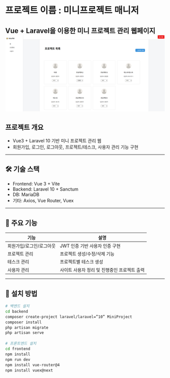 # 프로젝트 이름 : 미니프로젝트 매니저

Vue + Laravel을 이용한 미니 프로젝트 관리 웹페이지
![alt text](image.png)
---

## 프로젝트 개요

- Vue3 + Laravel 10 기반 미니 프로젝트 관리 웹
- 회원가입, 로그인, 로그아웃, 프로젝트/테스크, 사용자 관리 기능 구현

---

## 🛠️ 기술 스택

- Frontend: Vue 3 + Vite 
- Backend: Laravel 10 + Sanctum
- DB: MariaDB
- 기타: Axios, Vue Router, Vuex

---

## 📌 주요 기능

| 기능         | 설명                                 |
|--------------|----------------------------------------|
| 회원가입/로그인/로그아웃 | JWT 인증 기반 사용자 인증 구현             |
| 프로젝트 관리   | 프로젝트 생성/수정/삭제 기능               |
| 테스크 관리     | 프로젝트별 테스크 생성  |
| 사용자 관리     | 사이트 사용자 정리 및 진행중인 프로젝트 출력 |

---

## 💾 설치 방법

```bash
# 백엔드 설치
cd backend
composer create-project laravel/laravel=”10” MiniProject
composer install
php artisan migrate
php artisan serve

# 프론트엔드 설치
cd frontend
npm install
npm run dev
npm install vue-router@4
npm install vuex@next